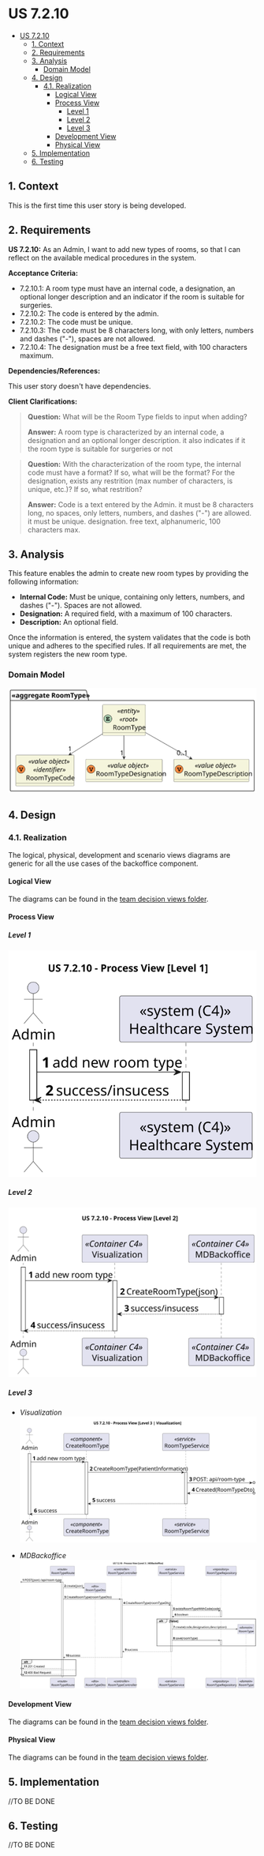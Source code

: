 # US 7.2.10

<!-- TOC -->
- [US 7.2.10](#us-7210)
  - [1. Context](#1-context)
  - [2. Requirements](#2-requirements)
  - [3. Analysis](#3-analysis)
    - [Domain Model](#domain-model)
  - [4. Design](#4-design)
    - [4.1. Realization](#41-realization)
      - [Logical View](#logical-view)
      - [Process View](#process-view)
        - [Level 1](#level-1)
        - [Level 2](#level-2)
        - [Level 3](#level-3)
      - [Development View](#development-view)
      - [Physical View](#physical-view)
  - [5. Implementation](#5-implementation)
  - [6. Testing](#6-testing)
<!-- TOC -->

## 1. Context

This is the first time this user story is being developed.

## 2. Requirements

**US 7.2.10:** As an Admin, I want to add new types of rooms, so that I can reflect on the available medical procedures in the system.

**Acceptance Criteria:**

- 7.2.10.1: A room type must have an internal code, a designation, an optional longer description and an indicator if the room is suitable for surgeries.
- 7.2.10.2: The code is entered by the admin.
- 7.2.10.2: The code must be unique.
- 7.2.10.3: The code must be 8 characters long, with only letters, numbers and dashes ("-"), spaces are not allowed.
- 7.2.10.4: The designation must be a free text field, with 100 characters maximum.

**Dependencies/References:**

This user story doesn't have dependencies.

**Client Clarifications:**

> **Question:** What will be the Room Type fields to input when adding?
>
> **Answer:** A room type is characterized by an internal code, a designation and an optional longer description. it also indicates if it the room type is suitable for surgeries or not

> **Question:** With the characterization of the room type, the internal code must have a format? If so, what will be the format? For the designation, exists any restrition (max number of characters, is unique, etc.)? If so, what restrition?
>
> **Answer:** Code is a text entered by the Admin. it must be 8 characters long, no spaces, only letters, numbers, and dashes ("-") are allowed. it must be unique.
designation. free text, alphanumeric, 100 characters max.

## 3. Analysis

This feature enables the admin to create new room types by providing the following information:

- **Internal Code:** Must be unique, containing only letters, numbers, and dashes ("-"). Spaces are not allowed.
- **Designation:** A required field, with a maximum of 100 characters.
- **Description:** An optional field.

Once the information is entered, the system validates that the code is both unique and adheres to the specified rules. If all requirements are met, the system registers the new room type.

### Domain Model

![Domain Model](diagrams/domain-model.svg)

## 4. Design

### 4.1. Realization

The logical, physical, development and scenario views diagrams are generic for all the use cases of the backoffice component.

#### Logical View

The diagrams can be found in the [team decision views folder](../../team-decisions/views/general-views.md#1-logical-view).

#### Process View

##### Level 1

![Process View - Level 1](diagrams/level-1-process-view.svg)

##### Level 2

![Process View - Level 2](diagrams/level-2-process-view.svg)

##### Level 3

- _Visualization_<br>
![Process View - Level 3](diagrams/level-3-process-view-visualization.svg)

- _MDBackoffice_<br>
![Process View - Level 3](diagrams/level-3-process-view-mdbackoffice.svg)

#### Development View

The diagrams can be found in the [team decision views folder](../../team-decisions/views/general-views.md#3-development-view).

#### Physical View

The diagrams can be found in the [team decision views folder](../../team-decisions/views/general-views.md#4-physical-view).

## 5. Implementation

//TO BE DONE

## 6. Testing

//TO BE DONE
